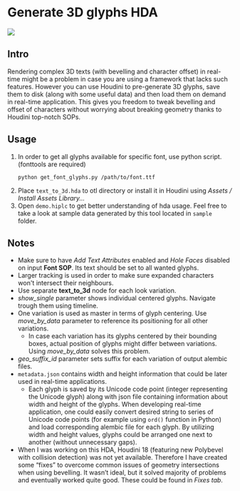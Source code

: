 # Generate 3D glyphs HDA
![](https://trandzik.com/assets/images/5p5/h_text1.png)

## Intro
Rendering complex 3D texts (with bevelling and character offset) in real-time might be a problem in case you are using a framework that lacks such features. However you can use Houdini to pre-generate 3D glyphs, save them to disk (along with some useful data) and then load them on demand in real-time application. This gives you freedom to tweak bevelling and offset of characters without worrying about breaking geometry thanks to Houdini top-notch SOPs.

## Usage
1. In order to get all glyphs available for specific font, use python script. (fonttools are required)
    ```
    python get_font_glyphs.py /path/to/font.ttf
    ```
2. Place `text_to_3d.hda` to otl directory or install it in Houdini using *Assets / Install Assets Library...*
3. Open `demo.hiplc` to get better understanding of hda usage. Feel free to take a look at sample data generated by this tool located in `sample` folder.

## Notes
- Make sure to have *Add Text Attributes* enabled and *Hole Faces* disabled on input **Font SOP**. Its text should be set to all wanted glyphs.
- Larger tracking is used in order to make sure expanded characters won't intersect their neighbours.
- Use separate **text_to_3d** node for each look variation.
- *show_single* parameter shows individual centered glyphs. Navigate trough them using timeline.
- One variation is used as master in terms of glyph centering. Use *move_by_data* parameter to reference its positioning for all other variations.
    - In case each variation has its glyphs centered by their bounding boxes, actual position of glyphs might differ between variations. Using *move_by_data* solves this problem.
- *geo_suffix_id* parameter sets suffix for each variation of output alembic files.
- `metadata.json` contains width and height information that could be later used in real-time applications.
    - Each glyph is saved by its Unicode code point (integer representing the Unicode glyph) along with json file containing information about width and height of the glyphs. When developing real-time application, one could easily convert desired string to series of Unicode code points (for example using `ord()` function in Python) and load corresponding alembic file for each glyph. By utilizing width and height values, glyphs could be arranged one next to another (without unnecessary gaps).
- When I was working on this HDA, Houdini 18 (featuring new Polybevel with collision detection) was not yet available. Therefore I have created some “fixes” to overcome common issues of geometry intersections when using bevelling. It wasn’t ideal, but it solved majority of problems and eventually worked quite good. These could be found in *Fixes tab*.